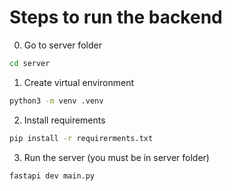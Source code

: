 # Steps to run the backend

0. Go to server folder
```bash
cd server
```

1. Create virtual environment
```bash
python3 -m venv .venv
```

2. Install requirements
```bash
pip install -r requirerments.txt
```

3. Run the server (you must be in server folder)
```bash
fastapi dev main.py
```

